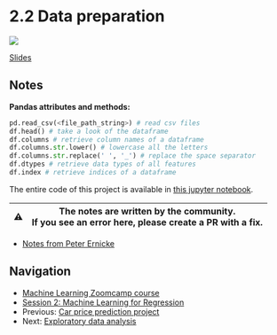 # 2.2 Data preparation

<a href="https://www.youtube.com/watch?v=Kd74oR4QWGM&list=PL3MmuxUbc_hIhxl5Ji8t4O6lPAOpHaCLR&index=13"><img src="images/thumbnail-2-02.jpg"></a>

[Slides](https://www.slideshare.net/AlexeyGrigorev/ml-zoomcamp-2-slides)

## Notes

**Pandas attributes and methods:**

```python
pd.read_csv(<file_path_string>) # read csv files
df.head() # take a look of the dataframe
df.columns # retrieve column names of a dataframe
df.columns.str.lower() # lowercase all the letters
df.columns.str.replace(' ', '_') # replace the space separator
df.dtypes # retrieve data types of all features
df.index # retrieve indices of a dataframe
```

The entire code of this project is available in [this jupyter notebook](https://github.com/alexeygrigorev/mlbookcamp-code/blob/master/chapter-02-car-price/02-carprice.ipynb).

|⚠️|The notes are written by the community.<br>If you see an error here, please create a PR with a fix.|
|---|:-:|

* [Notes from Peter Ernicke](https://knowmledge.com/2023/09/18/ml-zoomcamp-2023-machine-learning-for-regression-part-1/)

## Navigation

* [Machine Learning Zoomcamp course](../)
* [Session 2: Machine Learning for Regression](./)
* Previous: [Car price prediction project](01-car-price-intro.md)
* Next: [Exploratory data analysis](03-eda.md)
